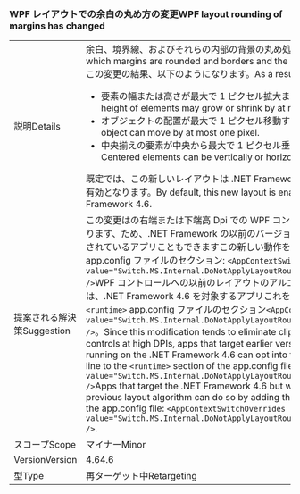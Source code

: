 ### <a name="wpf-layout-rounding-of-margins-has-changed"></a><span data-ttu-id="55115-101">WPF レイアウトでの余白の丸め方の変更</span><span class="sxs-lookup"><span data-stu-id="55115-101">WPF layout rounding of margins has changed</span></span>

|   |   |
|---|---|
|<span data-ttu-id="55115-102">説明</span><span class="sxs-lookup"><span data-stu-id="55115-102">Details</span></span>|<span data-ttu-id="55115-103">余白、境界線、およびそれらの内部の背景の丸め処理の方法が変更されました。</span><span class="sxs-lookup"><span data-stu-id="55115-103">The way in which margins are rounded and borders and the background inside of them has changed.</span></span> <span data-ttu-id="55115-104">この変更の結果、以下のようになります。</span><span class="sxs-lookup"><span data-stu-id="55115-104">As a result of this change:</span></span><ul><li><span data-ttu-id="55115-105">要素の幅または高さが最大で 1 ピクセル拡大または縮小することがあります。</span><span class="sxs-lookup"><span data-stu-id="55115-105">The width or height of elements may grow or shrink by at most one pixel.</span></span></li><li><span data-ttu-id="55115-106">オブジェクトの配置が最大で 1 ピクセル移動することがあります。</span><span class="sxs-lookup"><span data-stu-id="55115-106">The placement of an object can move by at most one pixel.</span></span></li><li><span data-ttu-id="55115-107">中央揃えの要素が中央から最大で 1 ピクセル垂直まは水平方向にずれることがあります。</span><span class="sxs-lookup"><span data-stu-id="55115-107">Centered elements can be vertically or horizontally off center by at most one pixel.</span></span></li></ul><span data-ttu-id="55115-108">既定では、この新しいレイアウトは .NET Framework の 4.6 を対象とするアプリに対してのみ有効となります。</span><span class="sxs-lookup"><span data-stu-id="55115-108">By default, this new layout is enabled only for apps that target the .NET Framework 4.6.</span></span>|
|<span data-ttu-id="55115-109">提案される解決策</span><span class="sxs-lookup"><span data-stu-id="55115-109">Suggestion</span></span>|<span data-ttu-id="55115-110">この変更はの右端または下端高 Dpi での WPF コントロールのクリッピングを除去する傾向があります、ため、.NET Framework の以前のバージョンを対象と、.NET Framework 4.6 上で実行されているアプリこともできますこの新しい動作を次の行を追加することで、<code>&lt;runtime&gt;</code> 、app.config ファイルのセクション: <code>&lt;AppContextSwitchOverrides value=&quot;Switch.MS.Internal.DoNotApplyLayoutRoundingToMarginsAndBorderThickness=false&quot; /&gt;</code>WPF コントロールへの以前のレイアウトのアルゴリズムを使用してレンダリングの目的は、.NET Framework 4.6 を対象するアプリこれを行うには、次の行を追加することによって、 <code>&lt;runtime&gt;</code> app.config ファイルのセクション<code>&lt;AppContextSwitchOverrides value=&quot;Switch.MS.Internal.DoNotApplyLayoutRoundingToMarginsAndBorderThickness=true&quot; /&gt;</code>。</span><span class="sxs-lookup"><span data-stu-id="55115-110">Since this modification tends to eliminate clipping of the right or bottom of WPF controls at high DPIs, apps that target earlier versions of the .NET Framework but are running on the .NET Framework 4.6 can opt into this new behavior by adding the following line to the <code>&lt;runtime&gt;</code> section of the app.config file: <code>&lt;AppContextSwitchOverrides value=&quot;Switch.MS.Internal.DoNotApplyLayoutRoundingToMarginsAndBorderThickness=false&quot; /&gt;</code>Apps that target the .NET Framework 4.6 but want WPF controls to render using the previous layout algorithm can do so by adding the following line to the <code>&lt;runtime&gt;</code> section of the app.config file: <code>&lt;AppContextSwitchOverrides value=&quot;Switch.MS.Internal.DoNotApplyLayoutRoundingToMarginsAndBorderThickness=true&quot; /&gt;</code>.</span></span>|
|<span data-ttu-id="55115-111">スコープ</span><span class="sxs-lookup"><span data-stu-id="55115-111">Scope</span></span>|<span data-ttu-id="55115-112">マイナー</span><span class="sxs-lookup"><span data-stu-id="55115-112">Minor</span></span>|
|<span data-ttu-id="55115-113">Version</span><span class="sxs-lookup"><span data-stu-id="55115-113">Version</span></span>|<span data-ttu-id="55115-114">4.6</span><span class="sxs-lookup"><span data-stu-id="55115-114">4.6</span></span>|
|<span data-ttu-id="55115-115">型</span><span class="sxs-lookup"><span data-stu-id="55115-115">Type</span></span>|<span data-ttu-id="55115-116">再ターゲット中</span><span class="sxs-lookup"><span data-stu-id="55115-116">Retargeting</span></span>|

